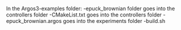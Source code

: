 In the Argos3-examples folder:
-epuck_brownian folder goes into the controllers folder
-CMakeList.txt goes into the controllers folder
-epuck_brownian.argos goes into the experiments folder
-build.sh